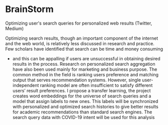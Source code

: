 # BrainStorm
Optimizing user's search queries for personalized web results (Twitter, Medium)


Optimizing search results, though an important component
of the internet and the web world, is relatively less
discussed in research and practice. Few scholars have
identified that search can be time and money consuming
- and this can be appalling if users are unsuccessful in
obtaining desired results in the process. Research on personalized
search aggregation have also been used mainly
for marketing and business purpose. The common method
in the field is ranking users preference and matching output
that serves recommendation systems. However, single
user-independent ranking model are often insufficient
to satisfy different users’ result preferences. I propose a
transfer learning, the project creates word embeddings for
the universe of search queries and a model that assign labels
to new ones. This labels will be synchronized with
personalized and optimized search histories to give better
results for academic recommendations than standard
search engines. The search query data with COVID-19
intent will be used for this analysis
